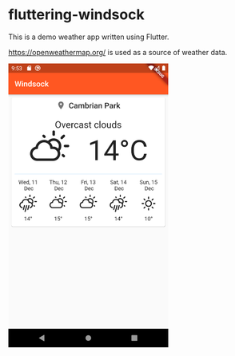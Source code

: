 # fluttering-windsock
This is a demo weather app written using Flutter.

https://openweathermap.org/ is used as a source of weather data.

<img src=app.png width='320'>
